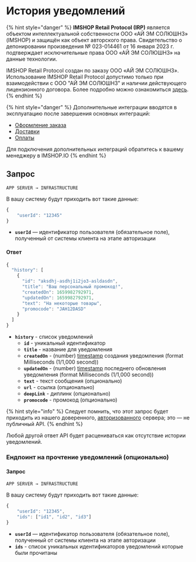 # История уведомлений

{% hint style="danger" %}
**IMSHOP Retail Protocol (IRP)** является объектом интеллектуальной собственности ООО «АЙ ЭМ СОЛЮШНЗ» (IMSHOP) и защищён как объект авторского права. Свидетельство о депонировании произведения № 023-014461 от 16 января 2023 г. подтверждает исключительные права ООО «АЙ ЭМ СОЛЮШНЗ» на данные технологии.

IMSHOP Retail Protocol создан по заказу ООО «АЙ ЭМ СОЛЮШНЗ». Использование IMSHOP Retail Protocol допустимо только при взаимодействии с ООО "АЙ ЭМ СОЛЮШНЗ" и наличии действующего лицензионного договора. Более подробно можно ознакомиться [здесь](../../api-license.md).
{% endhint %}

{% hint style="danger" %}
Дополнительные интеграции вводятся в эксплуатацию после завершения основных интеграций:

* [Оформление заказа](../../osnovnye-integracii/oformlenie-zakaza.md)
* [Доставки](../../osnovnye-integracii/dostavki.md)
* [Оплаты](../../osnovnye-integracii/oplaty.md)

Для подключения дополнительных интеграций обратитесь к вашему менеджеру в IMSHOP.IO
{% endhint %}

## Запрос

`APP SERVER → INFRASTRUCTURE`

В вашу систему будут приходить вот такие данные:

```javascript
{
    "userId": "12345"
}
```

* **`userId`** — идентификатор пользователя (обязательное поле), полученный от системы клиента на этапе авторизации

#### Ответ

```javascript
{
  "history": [
    {
      "id": "aksdhj-asdhj1i2jo3-asldasdn",
      "title": "Ваш персональный промокод!",
      "createdOn": 1659982792971,
      "updatedOn": 1659982792971,
      "text": "На некоторые товары",
      "promocode": "JAH12DASD"
    }
  ]
}
```

* **`history`** - список уведомлений
  * **`id`** - уникальный идентификатор
  * **`title`** - название для уведомления
  * **`createdOn`** - (number) [timestamp](https://www.unixtimestamp.com/) создания уведомления (format Milliseconds (1/1,000 second))
  * **`updatedOn`** - (number) [timestamp](https://www.unixtimestamp.com/) последнего обновления уведомления (format Milliseconds (1/1,000 second))
  * **`text`** - текст сообщения (опционально)
  * **`url`** - ссылка (опционально)
  * **`deepLink`** - диплинк (опционально)
  * **`promocode`** - промокод (опционально)

{% hint style="info" %}
Следует помнить, что этот запрос будет приходить из нашего доверенного, [авторизованного](broken-reference) сервера; это — не публичный API.
{% endhint %}

Любой другой ответ API будет расцениваться как отсутствие истории уведомлений.



### Ендпоинт на прочтение уведомлений (опционально)

#### Запрос

`APP SERVER → INFRASTRUCTURE`

В вашу систему будут приходить вот такие данные:

```javascript
{
    "userId": "12345",
    "ids": ["id1", "id2", "id3"]
}
```

* **`userId`** — идентификатор пользователя (обязательное поле), полученный от системы клиента на этапе авторизации
* **`ids`** - список уникальных идентификаторов уведомлений которые были прочитаны

